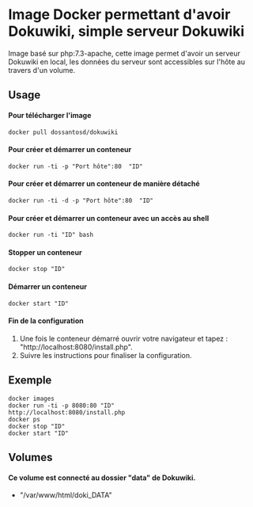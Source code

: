 # Image Docker permettant d'avoir Dokuwiki, simple serveur Dokuwiki

Image basé sur php:7.3-apache, cette image permet d'avoir un serveur Dokuwiki en local, les données du serveur sont accessibles sur l'hôte au travers d'un volume.

## Usage
#### Pour télécharger l'image
`docker pull dossantosd/dokuwiki`

#### Pour créer et démarrer un conteneur 
`docker run -ti -p "Port hôte":80  "ID"`

#### Pour créer et démarrer un conteneur de manière détaché
`docker run -ti -d -p "Port hôte":80  "ID"`

#### Pour créer et démarrer un conteneur avec un accès au shell
`docker run -ti "ID" bash`

#### Stopper un conteneur
`docker stop "ID"`

#### Démarrer un conteneur
`docker start "ID"`

#### Fin de la configuration
1. Une fois le conteneur démarré ouvrir votre navigateur et tapez : "http://localhost:8080/install.php".
2. Suivre les instructions pour finaliser la configuration.

## Exemple
    docker images
    docker run -ti -p 8080:80 "ID"
    http://localhost:8080/install.php
    docker ps
    docker stop "ID"
    docker start "ID"

## Volumes
#### Ce volume est connecté au dossier "data" de Dokuwiki. 
 * "/var/www/html/doki_DATA"
